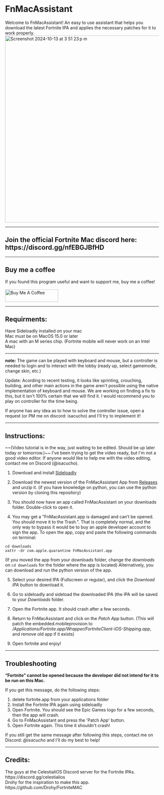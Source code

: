 # FnMacAssistant
Welcome to FnMacAssistant! An easy to use assistant that helps you download the latest Fortnite IPA and applies the necessary patches for it to work properly.<br>
<img width="612" alt="Screenshot 2024-10-13 at 3 51 23 p m" src="https://github.com/user-attachments/assets/df141825-7a77-4c31-a0e0-d2724364dca2">
<hr/>
<h2>Join the official Fortnite Mac discord here: https://discord.gg/nfEBGJBfHD</h2>
<hr>
<h2>Buy me a coffee</h2>
If you found this program useful and want to support me, buy me a coffee! 
<br/><br/>
<a href="https://www.buymeacoffee.com/Isacucho" target="_blank"><img src="https://cdn.buymeacoffee.com/buttons/default-orange.png" alt="Buy Me A Coffee" height="41" width="174"></a>
<hr/>
<h2>Requirments:</h2> 
Have Sideloadly installed on your mac <br/>
Mac must be on MacOS 15.0 or later <br/>
A mac with an M series chip. (Fortnite mobile will never work on an Intel Mac)

<hr/>

**note:** The game can be played with keyboard and mouse, but a controller is needed to login and to interact with the lobby (ready up, select gamemode, change skin, etc.) 

Update: Acording to recent testing, it looks like sprinting, crouching, building, and other main actions in the game aren't possible using the native implementation of keyboard and mouse. We are working on finding a fix to this, but it isn't 100% certain that we will find it. I would recommend you to play on controller for the time being.


If anyone has any idea as to how to solve the controller issue, open a request (or PM me on discord: isacucho) and I'll try to implement it!
<hr/>

<h2>Instructions:</h2>
~~(Video tutorial is in the way, just waiting to be edited. Should be up later today or tomorrow.)~~
I've been trying to get the video ready, but I'm not a good video editor. If anyone would like to help me with the video editing, contact me on Discord (@isacucho).


1. Download and install [Sideloadly](https://sideloadly.io)

2. Download the newest version of the FnMacAssistant App from [Releases](https://github.com/isacucho/FnMacAssistant/releases) and unzip it. (if you have knowledge on python, you can use the python version by cloning this repository) 

3. You should now have an app called FnMacAssistant on your downloads folder. Double-click to open it.

4. You may get a "FnMacAssistant.app is damaged and can’t be opened. You should move it to the Trash.". That is completely normal, and the only way to bypass it would be to buy an apple developer account to sign the app. To open the app, copy and paste the following commands on terminal:
```
cd downloads
xattr -dr com.apple.quarantine FnMacAssistant.app
```
(If you moved the app from your downloads folder, change the _downloads_ on `cd downloads` for the folder where the app is located)
Alternatively, you can download and run the python version of the app.
 
5. Select your desired IPA (Fullscreen or regular), and click the _Download IPA_ button to download it.

6. Go to sideloadly and sideload the downloaded IPA (the IPA will be saved to your _Downloads_ folder.

7. Open the Fortnite app. It should crash after a few seconds.

8. Return to FnMacAssistant and click on the _Patch App_ button. (This will patch the embedded.mobileprovision to _/Applications/Fortnite.app/Wrapper/FortniteClient-IOS-Shipping.app_, and remove old app if it exists)

9. Open fortnite and enjoy!

<hr/>

<h2>Troubleshooting</h2>

**“Fortnite” cannot be opened because the developer did not intend for it to be run on this Mac.**


If you get this message, do the following steps:
1. delete fortnite.app from your applications folder
2. Install the Fortnite IPA again using sideloadly
3. Open Fortnite. You should see the Epic Games logo for a few seconds, then the app will crash.
4. Go to FnMacAssistant and press the 'Patch App' button.
5. Open Fortnite again. This time it shouldn't crash!

If you still get the same message after following this steps, contact me on Discord: _@isacucho_ and I'll do my best to help!
<hr/>

<h2>Credits:</h2>
The guys at the CelestialiOS Discord server for the Fortnite IPAs. https://discord.gg/celestialios<br/>
Drohy for the inspiration to make this app. https://github.com/Drohy/FortniteMAC
